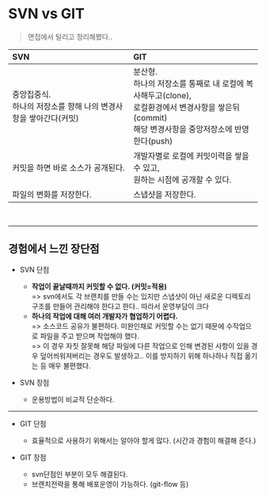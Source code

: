 # SVN vs GIT
> 면접에서 털리고 정리해봤다.. 

| SVN | GIT |
|:--------|:--------|
| 중앙집중식. <br>하나의 저장소를 향해 나의 변경사항을 쌓아간다(커밋) | 분산형.<br> 하나의 저장소를 통째로 내 로컬에 복사해두고(clone),<br> 로컬환경에서 변경사항을 쌓은뒤(commit)<br> 해당 변경사항을 중앙저장소에 반영한다(push) |
| 커밋을 하면 바로 소스가 공개된다. | 개발자별로 로컬에 커밋이력을 쌓을 수 있고,<br> 원하는 시점에 공개할 수 있다. |
| 파일의 변화를 저장한다. | 스냅샷을 저장한다. |

<br>

---

## 경험에서 느낀 장단점

- SVN 단점
   - <b>작업이 끝날때까지 커밋할 수 없다. (커밋=적용)</b><br>
    => svn에서도 각 브랜치를 만들 수는 있지만 스냅샷이 아닌 새로운 디렉토리 구조를 만들어 관리해야 한다고 한다.. 따라서 운영부담이 크다
   - <b>하나의 작업에 대해 여러 개발자가 협업하기 어렵다.</b><br>
    => 소스코드 공유가 불편하다. 미완인채로 커밋할 수는 없기 때문에 수작업으로 파일을 주고 받으며 작업해야 했다.<br>
    => 이 경우 자칫 잘못해 해당 파일에 다른 작업으로 인해 변경된 사항이 있을 경우 덮어씌워져버리는 경우도 발생하고.. 이를 방지하기 위해 하나하나 직접 옮기는 등 매우 불편했다.

- SVN 장점
   - 운용방법이 비교적 단순하다.

---

- GIT 단점
   - 효율적으로 사용하기 위해서는 알아야 할게 많다. (시간과 경험이 해결해 준다.)

- GIT 장점
   - svn단점인 부분이 모두 해결된다.
   - 브랜치전략을 통해 배포운영이 가능하다. (git-flow 등)
